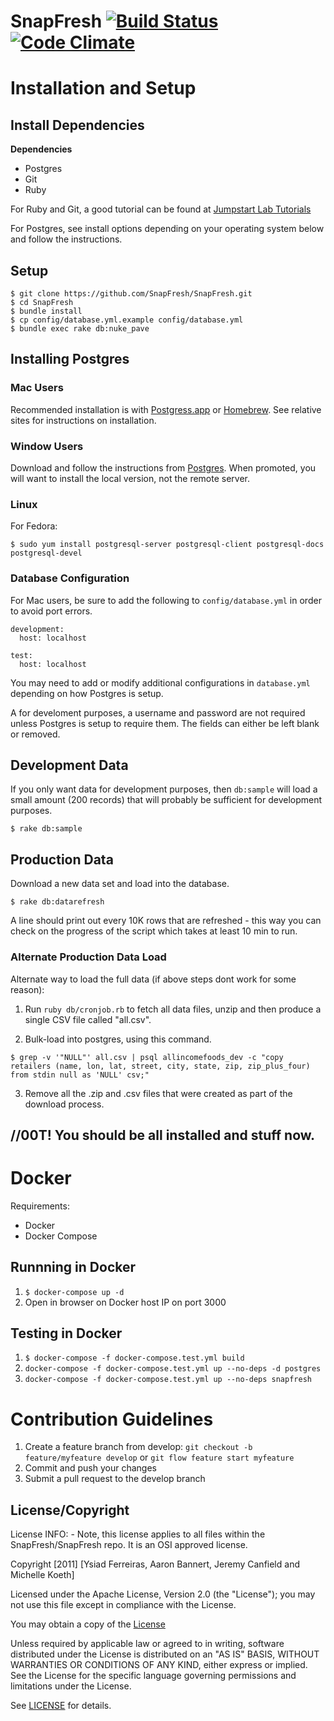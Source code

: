 # SnapFresh [![Build Status](https://travis-ci.org/jwieringa/AllIncomeFoods.png)](https://travis-ci.org/jwieringa/AllIncomeFoods) [![Code Climate](https://codeclimate.com/github/ysiadf/AllIncomeFoods.png)](https://codeclimate.com/github/ysiadf/AllIncomeFoods)

# Installation and Setup

## Install Dependencies

**Dependencies**

+ Postgres
+ Git
+ Ruby

For Ruby and Git, a good tutorial can be found at [Jumpstart Lab Tutorials](http://tutorials.jumpstartlab.com/topics/environment/environment.html)

For Postgres, see install options depending on your operating system below and follow the instructions.

## Setup

```
$ git clone https://github.com/SnapFresh/SnapFresh.git
$ cd SnapFresh
$ bundle install
$ cp config/database.yml.example config/database.yml
$ bundle exec rake db:nuke_pave
```

## Installing Postgres

### Mac Users

  Recommended installation is with [Postgress.app](http://www.postgresapp.com/) or [Homebrew](http://www.brew.sh/). See relative sites for instructions on installation.

### Window Users

  Download and follow the instructions from [Postgres](http://www.enterprisedb.com/products-services-training/pgdownload#windows). When promoted, you will want to install the local version, not the remote server.

### Linux

For Fedora:

```
$ sudo yum install postgresql-server postgresql-client postgresql-docs postgresql-devel
```

### Database Configuration

  For Mac users, be sure to add the following to `config/database.yml` in order to avoid port errors.

```
development:
  host: localhost

test:
  host: localhost
```

  You may need to add or modify additional configurations in `database.yml` depending on how Postgres is setup.

  A for develoment purposes, a username and password are not required unless Postgres is setup to require them. The fields can either be left blank or removed.

## Development Data

  If you only want data for development purposes, then `db:sample` will load a small amount (200 records) that will probably be sufficient for development purposes.

```
$ rake db:sample
```

## Production Data

Download a new data set and load into the database.

```
$ rake db:datarefresh
```

A line should print out every 10K rows that are refreshed - this way you can check on the progress of the script which takes at least 10 min to run.

### Alternate Production Data Load

Alternate way to load the full data (if above steps dont work for some reason):

1. Run `ruby db/cronjob.rb` to fetch all data files, unzip and then produce a single CSV file called "all.csv".

2. Bulk-load into postgres, using this command.

```
$ grep -v '"NULL"' all.csv | psql allincomefoods_dev -c "copy retailers (name, lon, lat, street, city, state, zip, zip_plus_four) from stdin null as 'NULL' csv;"
```

3. Remove all the .zip and .csv files that were created as part of the download process.

\/\/00T! You should be all installed and stuff now.
---------------------------------------------------

# Docker

Requirements:

+ Docker
+ Docker Compose

## Runnning in Docker

1. `$ docker-compose up -d`
2. Open in browser on Docker host IP on port 3000

## Testing in Docker

1. `$ docker-compose -f docker-compose.test.yml build`
2. `docker-compose -f docker-compose.test.yml up --no-deps -d postgres`
3. `docker-compose -f docker-compose.test.yml up --no-deps snapfresh`

# Contribution Guidelines

1. Create a feature branch from develop: `git checkout -b feature/myfeature develop` or `git flow feature start myfeature`
2. Commit and push your changes
3. Submit a pull request to the develop branch

License/Copyright
-----------------

License INFO: - Note, this license applies to all files within the SnapFresh/SnapFresh repo.
It is an OSI approved license.

Copyright [2011] [Ysiad Ferreiras, Aaron Bannert, Jeremy Canfield and Michelle Koeth]

Licensed under the Apache License, Version 2.0 (the "License"); you may not use this file except in compliance with the License.

You may obtain a copy of the [License](http://www.apache.org/licenses/LICENSE-2.0)

Unless required by applicable law or agreed to in writing, software distributed under the License is distributed on an "AS IS" BASIS, WITHOUT WARRANTIES OR CONDITIONS OF ANY KIND, either express or implied. See the License for the specific language governing permissions and limitations under the License.

See [LICENSE](http://www.github.com/SnapFresh/SnapFresh/LICENSE.txt) for details.
